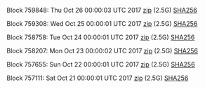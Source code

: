 Block 759848: Thu Oct 26 00:00:03 UTC 2017 [zip](https://transfer.sh/B1M6B/bootstrap.dat.20171026.zip) (2.5G) [SHA256](https://transfer.sh/emWEX/sha256.txt)

Block 759308: Wed Oct 25 00:00:01 UTC 2017 [zip](https://transfer.sh/y95kb/bootstrap.dat.20171025.zip) (2.5G) [SHA256](https://transfer.sh/fWZtC/sha256.txt)

Block 758758: Tue Oct 24 00:00:01 UTC 2017 [zip](https://transfer.sh/2eGAy/bootstrap.dat.20171024.zip) (2.5G) [SHA256](https://transfer.sh/bsynl/sha256.txt)

Block 758207: Mon Oct 23 00:00:02 UTC 2017 [zip](https://transfer.sh/yFtOA/bootstrap.dat.20171023.zip) (2.5G) [SHA256](https://transfer.sh/8jk5k/sha256.txt)

Block 757655: Sun Oct 22 00:00:01 UTC 2017 [zip](https://transfer.sh/U1MWX/bootstrap.dat.20171022.zip) (2.5G) [SHA256](https://transfer.sh/mLFMv/sha256.txt)

Block 757111: Sat Oct 21 00:00:01 UTC 2017 [zip](https://transfer.sh/TLKIK/bootstrap.dat.20171021.zip) (2.5G) [SHA256](https://transfer.sh/6dKXj/sha256.txt)
